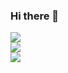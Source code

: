 ### Hi there 👋

<!--
**JLSed/JLSed** is a ✨ _special_ ✨ repository because its `README.md` (this file) appears on your GitHub profile.

Here are some ideas to get you started:

- 🔭 I’m currently working on ...
- 🌱 I’m currently learning ...
- 👯 I’m looking to collaborate on ...
- 🤔 I’m looking for help with ...
- 💬 Ask me about ...
- 📫 How to reach me: ...
- 😄 Pronouns: ...
- ⚡ Fun fact: ...
-->
  ![](https://github-readme-stats.vercel.app/api?username=JLSed&theme=synthwave&hide_border=true&include_all_commits=false&count_private=false)<br/>
  ![](https://github-readme-streak-stats.herokuapp.com/?user=JLSed&theme=synthwave&hide_border=true)<br/>
  ![](https://github-readme-stats.vercel.app/api/top-langs/?username=JLSed&theme=synthwave&hide_border=true&include_all_commits=false&count_private=false&layout=compact)


